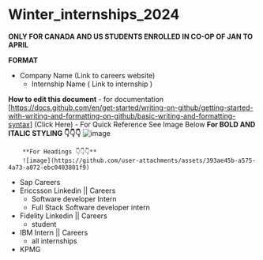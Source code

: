 # Winter_internships_2024
**ONLY FOR CANADA AND US STUDENTS ENROLLED IN CO-OP OF JAN TO APRIL**

**FORMAT**
- Company Name (Link to careers website)
    - Internship Name ( Link to internship ) 

**How to edit this document**
    - for documentation [https://docs.github.com/en/get-started/writing-on-github/getting-started-with-writing-and-formatting-on-github/basic-writing-and-formatting-syntax] (Click Here)
    - For Quick Reference See Image Below
        **For BOLD AND ITALIC STYLING 👇👇👇**
        ![image](https://github.com/user-attachments/assets/181cb252-0500-4cd4-9466-f6ea573edd28) 
        
        **For Headings 👇👇👇** 
        ![image](https://github.com/user-attachments/assets/393ae45b-a575-4a73-a072-ebc0403801f9)

        
        


- Sap Careers 
- Ericcsson Linkedin || Careers
    - Software developer Intern
    - Full Stack Software developer intern
- Fidelity Linkedin || Careers
    - student
- IBM Intern || Careers
    - all internships
- KPMG
